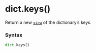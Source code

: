 # dict.keys()

Return a new [`view`](/built-in-types/dict/view.md) of the dictionary’s keys.

### Syntax

```python
dict.keys()
```
